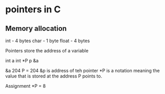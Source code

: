 # pointers in C


## Memory allocation
int - 4 bytes
char - 1 byte
float - 4 bytes

Pointers store the address of a variable

int a
int *P
p  &a

&a  204
P = 204
&p is address of teh pointer
*P is a notation meaning the value that is stored at the address P points to. 

Assignment *P = 8




